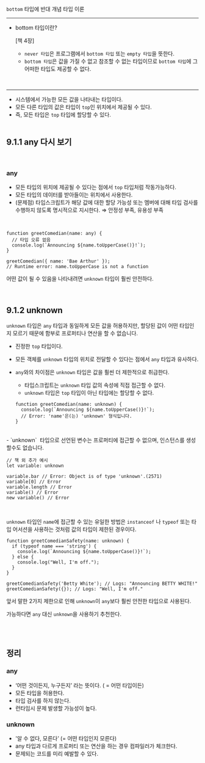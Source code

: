 `bottom` 타입에 반대 개념 타입 이론
<br>
<hr>

- bottom 타입이란?
    
    [책 4장]
  
    
    - `never 타입`은 프로그램에서 `bottom 타입` 또는 `empty 타입`을 뜻한다. 
     - `bottom 타입`은 값을 가질 수 없고 참조할 수 없는 타입이므로 `bottom 타입`에 그 어떠한 타입도 제공할 수 없다.
    
<br>
<hr>

- 시스템에서 가능한 모든 값을 나타내는 타입이다. 
- 모든 다른 타입의 값은 타입이 `top`인 위치에서 제공될 수 있다. 
- 즉, 모든 타입은 `top` 타입에 할당할 수 있다.
<br><br>
## 9.1.1 any 다시 보기
<br>

### any

- 모든 타입의 위치에 제공될 수 있다는 점에서 `top` 타입처럼 작동가능하다.
- 모든 타입의 데이터를 받아들이는 위치에서 사용한다.
- (문제점) 타입스크립트가 해당 값에 대한 할당 가능성 또는 멤버에 대해 타입 검사를 수행하지 않도록 명시적으로 지시한다. ⇒ 안정성 부족, 유용성 부족

<br>

```tsx
function greetComedian(name: any) {
  // 타입 오류 없음
  console.log(`Announcing ${name.toUpperCase()}!`);
}

greetComedian({ name: 'Bae Arthur' });
// Runtime error: name.toUpperCase is not a function
```

어떤 값이 될 수 있음을 나타내려면 `unknown` 타입이 훨씬 안전하다.

<br>

## 9.1.2 unknown

`unknown` 타입은 `any` 타입과 동일하게 모든 값을 허용하지만, 할당된 값이 어떤 타입인지 모르기 때문에 함부로 프로퍼티나 연산을 할 수 없습니다.

- 진정한 `top` 타입이다.
- 모든 객체를 `unknown` 타입의 위치로 전달할 수 있다는 점에서 `any` 타입과 유사하다.
- `any`와의 차이점은 `unknown` 타입은 값을 훨씬 더 제한적으로 취급한다.
    - 타입스크립트는 `unknown` 타입 값의 속성에 직접 접근할 수 없다.
    - `unknown` 타입은 `top` 타입이 아닌 타입에는 할당할 수 없다.
    
    ```tsx
    function greetComedian(name: unknown) {
      console.log(`Announcing ${name.toUpperCase()}!`);
      // Error: 'name'은(는) 'unknown' 형식입니다.
    }
    ```
    
<br>
- `unknown`  타입으로 선언된 변수는 프로퍼티에 접근할 수 없으며, 인스턴스를 생성할수도 없습니다.


```tsx
// 책 외 추가 예시
let variable: unknown

variable.bar // Error: Object is of type 'unknown'.(2571)
variable[0] // Error
variable.length // Error
variable() // Error
new variable() // Error
```
<br>

`unknown` 타입인 `name`에 접근할 수 있는 유일한 방법은 `instanceof` 나 `typeof` 또는 타입 어서션을 사용하는 것처럼 값의 타입이 제한된 경우이다.

```tsx
function greetComedianSafety(name: unknown) {
  if (typeof name === 'string') {
    console.log(`Announcing ${name.toUpperCase()}!`);
  } else {
    console.log("Well, I'm off.");
  }
}

greetComedianSafety('Betty White'); // Logs: "Announcing BETTY WHITE!" 
greetComedianSafety({}); // Logs: "Well, I'm off." 
```

앞서 말한 2가지 제한으로 인해 `unknown`이 `any`보다 훨씬 안전한 타입으로 사용된다.

가능하다면 `any` 대신 `unknown`을 사용하기 추천한다.

<br><br>

## 정리

### any

- ‘어떤 것이든지, 누구든지’ 라는 뜻이다. ( = 어떤 타입이든)
- 모든 타입을 허용한다.
- 타입 검사를 하지 않는다.
- 런타임시 문제 발생할 가능성이 높다.

### unknown

- '알 수 없다, 모른다’ (= 어떤 타입인지 모른다)
- any 타입과 다르게 프로퍼티 또는 연산을 하는 경우 컴파일러가 체크한다.
- 문제되는 코드를 미리 예발할 수 있다.
